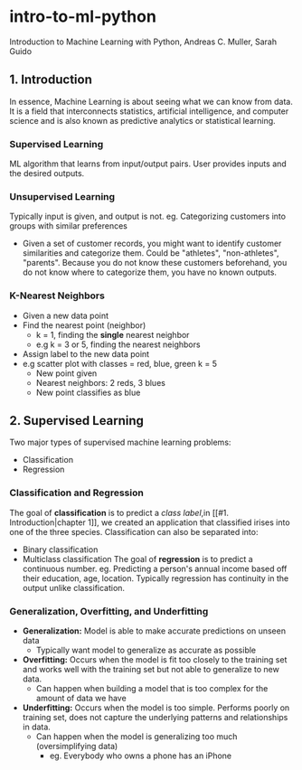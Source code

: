 # intro-to-ml-python
Introduction to Machine Learning with Python, Andreas C. Muller, Sarah Guido 

## 1. Introduction
In essence, Machine Learning is about seeing what we can know from data. It is
a field that interconnects statistics, artificial intelligence, and computer 
science and is also known as predictive analytics or statistical learning.
### Supervised Learning
ML algorithm that learns from input/output pairs. User provides inputs and the desired outputs.
### Unsupervised Learning
Typically input is given, and output is not. eg. Categorizing customers into groups with similar preferences
- Given a set of customer records, you might want to identify customer similarities and categorize them. Could be 
"athletes", "non-athletes", "parents". Because you do not know these customers beforehand, you do not know where
to categorize them, you have no known outputs.
### K-Nearest Neighbors
- Given a new data point
- Find the nearest point (neighbor)
	- k = 1, finding the **single** nearest neighbor
	- e.g k = 3 or 5, finding the nearest neighbors
- Assign label to the new data point
- e.g scatter plot with classes = red, blue, green k = 5
	- New point given
	- Nearest neighbors: 2 reds, 3 blues
	- New point classifies as blue
## 2. Supervised Learning
Two major types of supervised machine learning problems:
- Classification
- Regression
### Classification and Regression
The goal of **classification** is to predict a *class label*,in [[#1. Introduction|chapter 1]], we created an application that classified irises into one of the three species. Classification can also be separated into:
- Binary classification
- Multiclass classification
The goal of **regression** is to predict a continuous number. eg. Predicting a person's annual income based off their education, age, location. Typically regression has continuity in the output unlike classification.
### Generalization, Overfitting, and Underfitting
- **Generalization:** Model is able to make accurate predictions on unseen data
	- Typically want model to generalize as accurate as possible
- **Overfitting:** Occurs when the model is fit too closely to the training set and works well with the training set but not able to generalize to new data.
	- Can happen when building a model that is too complex for the amount of data we have
- **Underfitting:** Occurs when the model is too simple. Performs poorly on training set, does not capture the underlying patterns and relationships in data. 
	- Can happen when the model is generalizing too much (oversimplifying data)
		- eg. Everybody who owns a phone has an iPhone

